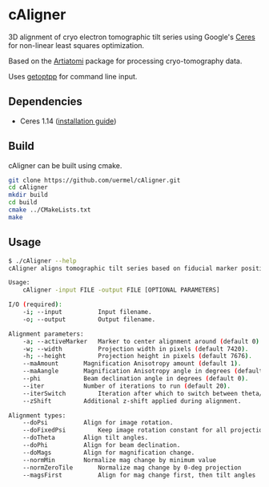 # cAligner
3D alignment of cryo electron tomographic tilt series using Google's [Ceres](https://github.com/ceres-solver/ceres-solver) 
for non-linear least squares optimization. 

Based on the [Artiatomi](https://github.com/uermel/Artiatomi) package for processing cryo-tomography data.

Uses [getoptpp](https://code.google.com/archive/p/getoptpp/) for command line input.

## Dependencies

* Ceres 1.14 ([installation guide](http://ceres-solver.org/installation.html))

## Build
cAligner can be built using cmake. 

```bash
git clone https://github.com/uermel/cAligner.git
cd cAligner
mkdir build
cd build
cmake ../CMakeLists.txt
make
```

## Usage

```bash
$ ./cAligner --help
cAligner aligns tomographic tilt series based on fiducial marker positions on the projection images.

Usage:
	cAligner -input FILE -output FILE [OPTIONAL PARAMETERS]

I/O (required):
	-i; --input 		 Input filename.
	-o; --output 		 Output filename.

Alignment parameters:
	-a; --activeMarker 	 Marker to center alignment around (default 0).
	-w; --width 		 Projection width in pixels (default 7420).
	-h; --height 		 Projection height in pixels (default 7676).
	--maAmount 		 Magnification Anisotropy amount (default 1).
	--maAangle 		 Magnification Anisotropy angle in degrees (default 0).
	--phi 			 Beam declination angle in degrees (default 0).
	--iter 			 Number of iterations to run (default 20).
	--iterSwitch 		 Iteration after which to switch between theta/mags (default 10).
	--zShift 		 Additional z-shift applied during alignment.

Alignment types:
	--doPsi 		 Align for image rotation.
	--doFixedPsi 		 Keep image rotation constant for all projections.
	--doTheta 		 Align tilt angles.
	--doPhi 		 Align for beam declination.
	--doMags 		 Align for magnification change.
	--normMin 		 Normalize mag change by minimum value
	--normZeroTile 		 Normalize mag change by 0-deg projection
	--magsFirst 		 Align for mag change first, then tilt angles

```
